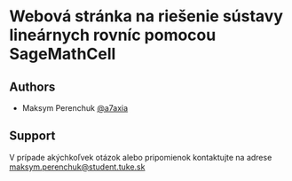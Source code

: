 # Webová stránka na riešenie sústavy lineárnych rovníc pomocou SageMathCell

## Authors

- Maksym Perenchuk [@a7axia](https://github.com/a7axia)

## Support
V prípade akýchkoľvek otázok alebo pripomienok kontaktujte na adrese maksym.perenchuk@student.tuke.sk
